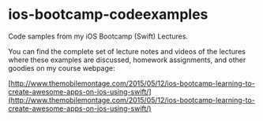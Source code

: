 # ios-bootcamp-codeexamples
Code samples from my iOS Bootcamp (Swift) Lectures.  

You can find the complete set of lecture notes and videos of the lectures where these examples are discussed, homework assignments, and other goodies on my course webpage:

[http://www.themobilemontage.com/2015/05/12/ios-bootcamp-learning-to-create-awesome-apps-on-ios-using-swift/](http://www.themobilemontage.com/2015/05/12/ios-bootcamp-learning-to-create-awesome-apps-on-ios-using-swift/)


